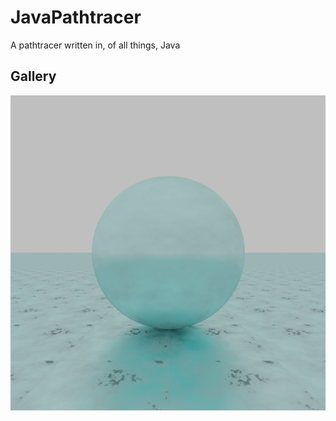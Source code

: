 # JavaPathtracer
A pathtracer written in, of all things, Java

## Gallery
![diamond floor](images/dirtydiamond.png)